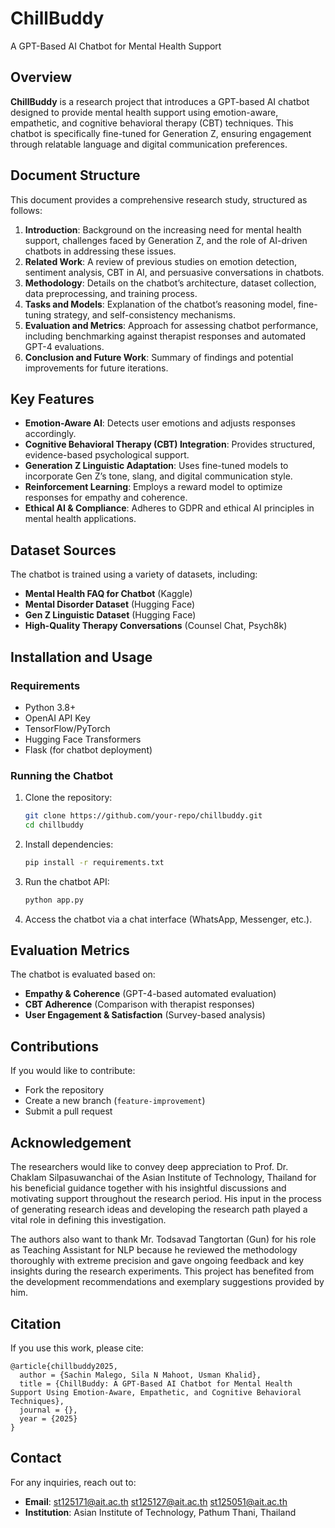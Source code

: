 # ChillBuddy
A GPT-Based AI Chatbot for Mental Health Support

## Overview
**ChillBuddy** is a research project that introduces a GPT-based AI chatbot designed to provide mental health support using emotion-aware, empathetic, and cognitive behavioral therapy (CBT) techniques. This chatbot is specifically fine-tuned for Generation Z, ensuring engagement through relatable language and digital communication preferences.

## Document Structure
This document provides a comprehensive research study, structured as follows:

1. **Introduction**: Background on the increasing need for mental health support, challenges faced by Generation Z, and the role of AI-driven chatbots in addressing these issues.
2. **Related Work**: A review of previous studies on emotion detection, sentiment analysis, CBT in AI, and persuasive conversations in chatbots.
3. **Methodology**: Details on the chatbot’s architecture, dataset collection, data preprocessing, and training process.
4. **Tasks and Models**: Explanation of the chatbot’s reasoning model, fine-tuning strategy, and self-consistency mechanisms.
5. **Evaluation and Metrics**: Approach for assessing chatbot performance, including benchmarking against therapist responses and automated GPT-4 evaluations.
6. **Conclusion and Future Work**: Summary of findings and potential improvements for future iterations.

## Key Features
- **Emotion-Aware AI**: Detects user emotions and adjusts responses accordingly.
- **Cognitive Behavioral Therapy (CBT) Integration**: Provides structured, evidence-based psychological support.
- **Generation Z Linguistic Adaptation**: Uses fine-tuned models to incorporate Gen Z’s tone, slang, and digital communication style.
- **Reinforcement Learning**: Employs a reward model to optimize responses for empathy and coherence.
- **Ethical AI & Compliance**: Adheres to GDPR and ethical AI principles in mental health applications.

## Dataset Sources
The chatbot is trained using a variety of datasets, including:
- **Mental Health FAQ for Chatbot** (Kaggle)
- **Mental Disorder Dataset** (Hugging Face)
- **Gen Z Linguistic Dataset** (Hugging Face)
- **High-Quality Therapy Conversations** (Counsel Chat, Psych8k)

## Installation and Usage
### Requirements
- Python 3.8+
- OpenAI API Key
- TensorFlow/PyTorch
- Hugging Face Transformers
- Flask (for chatbot deployment)

### Running the Chatbot
1. Clone the repository:
   ```bash
   git clone https://github.com/your-repo/chillbuddy.git
   cd chillbuddy
   ```
2. Install dependencies:
   ```bash
   pip install -r requirements.txt
   ```
3. Run the chatbot API:
   ```bash
   python app.py
   ```
4. Access the chatbot via a chat interface (WhatsApp, Messenger, etc.).

## Evaluation Metrics
The chatbot is evaluated based on:
- **Empathy & Coherence** (GPT-4-based automated evaluation)
- **CBT Adherence** (Comparison with therapist responses)
- **User Engagement & Satisfaction** (Survey-based analysis)

## Contributions
If you would like to contribute:
- Fork the repository
- Create a new branch (`feature-improvement`)
- Submit a pull request

## Acknowledgement
The researchers would like to convey deep appreciation to Prof. Dr. Chaklam Silpasuwanchai of the Asian Institute of Technology, Thailand for his beneficial guidance together with his insightful discussions and motivating support throughout the research period. His input in the process of generating research ideas and developing the research path played a vital role in defining this investigation.

The authors also want to thank Mr. Todsavad Tangtortan (Gun) for his role as Teaching Assistant for NLP because he reviewed the methodology thoroughly with extreme precision and gave ongoing feedback and key insights during the research experiments. This project has benefited from the development recommendations and exemplary suggestions provided by him.

## Citation
If you use this work, please cite:
```
@article{chillbuddy2025,
  author = {Sachin Malego, Sila N Mahoot, Usman Khalid},
  title = {ChillBuddy: A GPT-Based AI Chatbot for Mental Health Support Using Emotion-Aware, Empathetic, and Cognitive Behavioral Techniques},
  journal = {},
  year = {2025}
}
```

## Contact
For any inquiries, reach out to:
- **Email**: [st125171@ait.ac.th](mailto:st125171@ait.ac.th) [st125127@ait.ac.th](mailto:st125127@ait.ac.th) [st125051@ait.ac.th](mailto:st125051@ait.ac.th)
- **Institution**: Asian Institute of Technology, Pathum Thani, Thailand


